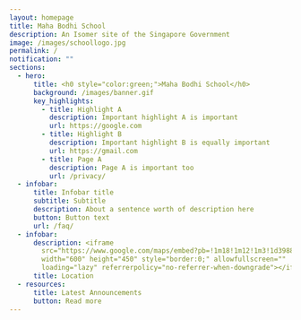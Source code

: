 ```yaml
---
layout: homepage
title: Maha Bodhi School
description: An Isomer site of the Singapore Government
image: /images/schoollogo.jpg
permalink: /
notification: ""
sections:
  - hero:
      title: <h0 style="color:green;">Maha Bodhi School</h0>
      background: /images/banner.gif
      key_highlights:
        - title: Highlight A
          description: Important highlight A is important
          url: https://google.com
        - title: Highlight B
          description: Important highlight B is equally important
          url: https://gmail.com
        - title: Page A
          description: Page A is important too
          url: /privacy/
  - infobar:
      title: Infobar title
      subtitle: Subtitle
      description: About a sentence worth of description here
      button: Button text
      url: /faq/
  - infobar:
      description: <iframe
        src="https://www.google.com/maps/embed?pb=!1m18!1m12!1m3!1d3988.7459996085104!2d103.89935761475401!3d1.3284130990311243!2m3!1f0!2f0!3f0!3m2!1i1024!2i768!4f13.1!3m3!1m2!1s0x31da17f77903db9d%3A0x610ce6fac79f05a5!2sMaha%20Bodhi%20School!5e0!3m2!1sen!2ssg!4v1664935787787!5m2!1sen!2ssg"
        width="600" height="450" style="border:0;" allowfullscreen=""
        loading="lazy" referrerpolicy="no-referrer-when-downgrade"></iframe>
      title: Location
  - resources:
      title: Latest Announcements
      button: Read more
---
```

